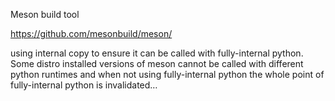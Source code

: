 Meson build tool

https://github.com/mesonbuild/meson/

using internal copy to ensure it can be called with fully-internal python.
Some distro installed versions of meson cannot be called with different python
runtimes and when not using fully-internal python the whole point of
fully-internal python is invalidated…
